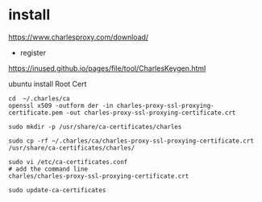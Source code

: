 # install 

https://www.charlesproxy.com/download/

* register

https://inused.github.io/pages/file/tool/CharlesKeygen.html

ubuntu install Root Cert

```shell
cd  ~/.charles/ca
openssl x509 -outform der -in charles-proxy-ssl-proxying-certificate.pem -out charles-proxy-ssl-proxying-certificate.crt

sudo mkdir -p /usr/share/ca-certificates/charles

sudo cp -rf ~/.charles/ca/charles-proxy-ssl-proxying-certificate.crt /usr/share/ca-certificates/charles/

sudo vi /etc/ca-certificates.conf
# add the command line
charles/charles-proxy-ssl-proxying-certificate.crt

sudo update-ca-certificates
```
